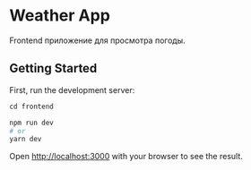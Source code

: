 # Weather App

Frontend приложение для просмотра погоды. 

## Getting Started

First, run the development server:

```bash
сd frontend
```

```bash
npm run dev
# or
yarn dev
```

Open [http://localhost:3000](http://localhost:3000) with your browser to see the result.
